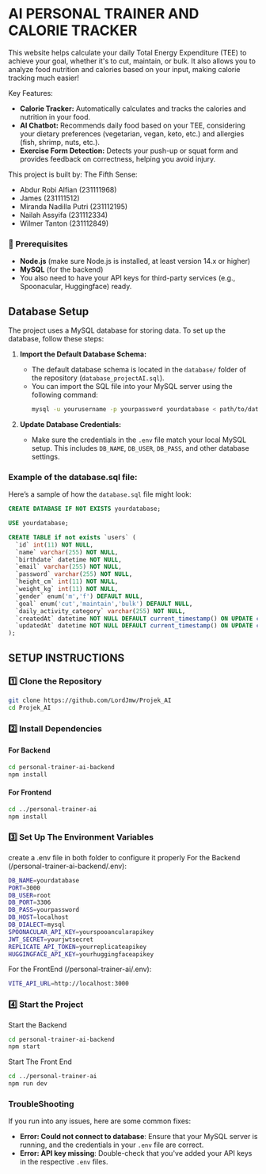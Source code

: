 # AI PERSONAL TRAINER AND CALORIE TRACKER
This website helps calculate your daily Total Energy Expenditure (TEE) to achieve your goal, whether it's to cut, maintain, or bulk.
It also allows you to analyze food nutrition and calories based on your input, making calorie tracking much easier!

Key Features:
- **Calorie Tracker:** Automatically calculates and tracks the calories and nutrition in your food.
- **AI Chatbot:** Recommends daily food based on your TEE, considering your dietary preferences (vegetarian, vegan, keto, etc.) and allergies (fish, shrimp, nuts, etc.).
- **Exercise Form Detection:** Detects your push-up or squat form and provides feedback on correctness, helping you avoid injury.

This project is built by:
The Fifth Sense:
- Abdur Robi Alfian (231111968)
- James (231111512)
- Miranda Nadilla Putri (231112195)
- Nailah Assyifa (231112334)
- Wilmer Tanton (231112849)

### :book: Prerequisites
- **Node.js** (make sure Node.js is installed, at least version 14.x or higher)
- **MySQL** (for the backend)
- You also need to have your API keys for third-party services (e.g., Spoonacular, Huggingface) ready.

## Database Setup

The project uses a MySQL database for storing data. To set up the database, follow these steps:

1. **Import the Default Database Schema:**
   - The default database schema is located in the `database/` folder of the repository (`database_projectAI.sql`).
   - You can import the SQL file into your MySQL server using the following command:
     ```sh
     mysql -u yourusername -p yourpassword yourdatabase < path/to/database.sql
     ```

2. **Update Database Credentials:**
   - Make sure the credentials in the `.env` file match your local MySQL setup. This includes `DB_NAME`, `DB_USER`, `DB_PASS`, and other database settings.

### Example of the database.sql file:
Here’s a sample of how the `database.sql` file might look:
```sql
CREATE DATABASE IF NOT EXISTS yourdatabase;

USE yourdatabase;

CREATE TABLE if not exists `users` (
  `id` int(11) NOT NULL,
  `name` varchar(255) NOT NULL,
  `birthdate` datetime NOT NULL,
  `email` varchar(255) NOT NULL,
  `password` varchar(255) NOT NULL,
  `height_cm` int(11) NOT NULL,
  `weight_kg` int(11) NOT NULL,
  `gender` enum('m','f') DEFAULT NULL,
  `goal` enum('cut','maintain','bulk') DEFAULT NULL,
  `daily_activity_category` varchar(255) NOT NULL,
  `createdAt` datetime NOT NULL DEFAULT current_timestamp() ON UPDATE current_timestamp(),
  `updatedAt` datetime NOT NULL DEFAULT current_timestamp() ON UPDATE current_timestamp()
);
```

## SETUP INSTRUCTIONS
### 1️⃣ Clone the Repository
```sh
git clone https://github.com/LordJmw/Projek_AI
cd Projek_AI
```

### 2️⃣ Install Dependencies
#### For Backend
```sh
cd personal-trainer-ai-backend
npm install
```

#### For Frontend
```sh
cd ../personal-trainer-ai
npm install
```

### 3️⃣ Set Up The Environment Variables
create a .env file in both folder to configure it properly
For the Backend (/personal-trainer-ai-backend/.env):
```sh
DB_NAME=yourdatabase
PORT=3000
DB_USER=root
DB_PORT=3306
DB_PASS=yourpassword
DB_HOST=localhost
DB_DIALECT=mysql
SPOONACULAR_API_KEY=yourspooancularapikey
JWT_SECRET=yourjwtsecret
REPLICATE_API_TOKEN=yourreplicateapikey
HUGGINGFACE_API_KEY=yourhuggingfaceapikey
```

For the FrontEnd (/personal-trainer-ai/.env):
```sh
VITE_API_URL=http://localhost:3000
```

### 4️⃣ Start the Project
Start the Backend
```sh
cd personal-trainer-ai-backend
npm start
```

Start The Front End
```sh
cd ../personal-trainer-ai
npm run dev
```

### TroubleShooting
If you run into any issues, here are some common fixes:

- **Error: Could not connect to database**: Ensure that your MySQL server is running, and the credentials in your `.env` file are correct.
- **Error: API key missing**: Double-check that you've added your API keys in the respective `.env` files.
